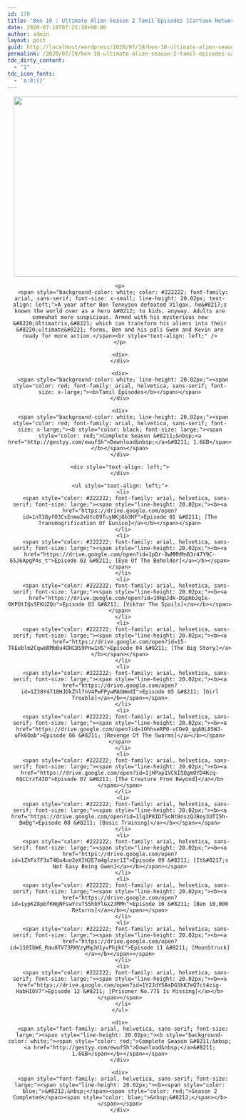 ```yaml
---
id: 178
title: 'Ben 10 : Ultimate Alien Season 2 Tamil Episodes [Cartoon Network Tamil]'
date: 2020-07-19T07:25:38+00:00
author: admin
layout: post
guid: http://localhost/wordpress/2020/07/19/ben-10-ultimate-alien-season-2-tamil-episodes-cartoon-network-tamil/
permalink: /2020/07/19/ben-10-ultimate-alien-season-2-tamil-episodes-cartoon-network-tamil/
tdc_dirty_content:
  - "1"
tdc_icon_fonts:
  - 'a:0:{}'
---
```

<div dir="ltr" style="text-align: left;" trbidi="on">
  <div class="separator" style="clear: both; text-align: center;">
    <div class="separator" style="clear: both;">
      <a href="https://1.bp.blogspot.com/-pTYrNGwSGNY/XN7A_GoA5JI/AAAAAAAAAhc/FiXY3KsDETI8eD4C98IXxiGk6YSU6Bk-gCEwYBhgL/s1600/b462cc1d238cf66abfa36e858aede828.jpg" style="margin-left: 1em; margin-right: 1em;"><img loading="lazy" border="0" data-original-height="1011" data-original-width="1600" height="404" src="https://1.bp.blogspot.com/-pTYrNGwSGNY/XN7A_GoA5JI/AAAAAAAAAhc/FiXY3KsDETI8eD4C98IXxiGk6YSU6Bk-gCEwYBhgL/s640/b462cc1d238cf66abfa36e858aede828.jpg" width="640" /></a>
    </div>
    
    <p>
      <span style="background-color: white; color: #222222; font-family: arial, sans-serif; font-size: x-small; line-height: 20.02px; text-align: left;">A year after Ben Tennyson defeated Vilgax, he&#8217;s known the world over as a hero &#8212; to kids, anyway. Adults are somewhat more suspicious. Armed with his mysterious new &#8220;Ultimatrix,&#8221; which can transform his aliens into their &#8220;ultimate&#8221; forms, Ben and his pals Gwen and Kevin are ready for more action.</span><br style="text-align: left;" />
    </p>
    
    <div>
    </div>
    
    <div>
      <span style="background-color: white; line-height: 20.02px;"><span style="color: red; font-family: arial, helvetica, sans-serif; font-size: x-large;"><b>Tamil Episodes</b></span></span>
    </div>
    
    <div>
      <span style="background-color: white; line-height: 20.02px;"><span style="color: red; font-family: arial, helvetica, sans-serif; font-size: x-large;"><b style="color: black; font-size: large;"><span style="color: red;">Complete Season &#8211;&nbsp;<a href="http://gestyy.com/ewufSh">Download&nbsp;</a>&#8211; 1.6GB</span></b></span></span>
    </div>
    
    <div style="text-align: left;">
    </div>
    
    <ul style="text-align: left;">
      <li>
        <span style="color: #222222; font-family: arial, helvetica, sans-serif; font-size: large;"><span style="line-height: 20.02px;"><b><a href="https://drive.google.com/open?id=1nT38yfO3CsEnmo2vUtcQ9TuyNKj8b3HF">Episode 01 &#8211; [The Transmogrification Of Eunice]</a></b></span></span>
      </li>
      <li>
        <span style="color: #222222; font-family: arial, helvetica, sans-serif; font-size: large;"><span style="line-height: 20.02px;"><b><a href="https://drive.google.com/open?id=1pDr-8wMMhMnB3r47Y9C-65J6ApgP4s_t">Episode 02 &#8211; [Eye Of The Beholder]</a></b></span></span>
      </li>
      <li>
        <span style="color: #222222; font-family: arial, helvetica, sans-serif; font-size: large;"><span style="line-height: 20.02px;"><b><a href="https://drive.google.com/open?id=19NpJdk-DSpHbJqIe-6KPOtIQsSFKUZQn">Episode 03 &#8211; [Viktor The Spoils]</a></b></span></span>
      </li>
      <li>
        <span style="color: #222222; font-family: arial, helvetica, sans-serif; font-size: large;"><span style="line-height: 20.02px;"><b><a href="https://drive.google.com/open?id=15-TkEeblm2CqweRMbBu4OHCBS9Pnw1HS">Episode 04 &#8211; [The Big Story]</a></b></span></span>
      </li>
      <li>
        <span style="color: #222222; font-family: arial, helvetica, sans-serif; font-size: large;"><span style="line-height: 20.02px;"><b><a href="https://drive.google.com/open?id=1Z38Y4718HJDkZhl7nV4PwFPywMAGWmdI">Episode 05 &#8211; [Girl Trouble]</a></b></span></span>
      </li>
      <li>
        <span style="color: #222222; font-family: arial, helvetica, sans-serif; font-size: large;"><span style="line-height: 20.02px;"><b><a href="https://drive.google.com/open?id=1OhhseRP0-vCOe9_qqA0L85WJ-uFk6Oab">Episode 06 &#8211; [Revenge Of The Swarms]</a></b></span></span>
      </li>
      <li>
        <span style="color: #222222; font-family: arial, helvetica, sans-serif; font-size: large;"><span style="line-height: 20.02px;"><b><a href="https://drive.google.com/open?id=1jHPap1VCkISQgmOYD4Kcq-6QCCrzT4ID">Episode 07 &#8211; [The Creature From Beyond]</a></b></span></span>
      </li>
      <li>
        <span style="color: #222222; font-family: arial, helvetica, sans-serif; font-size: large;"><span style="line-height: 20.02px;"><b><a href="https://drive.google.com/open?id=1lq3P8IDfScNt8nszQJBey3UTI5h-BmBg">Episode 08 &#8211; [Basic Training]</a></b></span></span>
      </li>
      <li>
        <span style="color: #222222; font-family: arial, helvetica, sans-serif; font-size: large;"><span style="line-height: 20.02px;"><b><a href="https://drive.google.com/open?id=1ZhFx7F3xT4Qu4uo2eXIH2E7m4glzxr1I">Episode 09 &#8211; [It&#8217;s Not Easy Being Gwen]</a></b></span></span>
      </li>
      <li>
        <span style="color: #222222; font-family: arial, helvetica, sans-serif; font-size: large;"><span style="line-height: 20.02px;"><b><a href="https://drive.google.com/open?id=1ypKZ8pbfKWgNFswYcvTS5hbYlGx2JMMn">Episode 10 &#8211; [Ben 10,000 Returns]</a></b></span></span>
      </li>
      <li>
        <span style="color: #222222; font-family: arial, helvetica, sans-serif; font-size: large;"><span style="line-height: 20.02px;"><b><a href="https://drive.google.com/open?id=110IbW6_Rau0TV73PHVzyMqJd1yvPhjkC">Episode 11 &#8211; [MoonStruck]</a></b></span></span>
      </li>
      <li>
        <span style="color: #222222; font-family: arial, helvetica, sans-serif; font-size: large;"><span style="line-height: 20.02px;"><b><a href="https://drive.google.com/open?id=1Y2JdY5AxDGShK7eQ7ct4zig-HabHIOV7">Episode 12 &#8211; [Prisoner No.775 Is Missing]</a></b></span></span>
      </li>
    </ul>
    
    <div>
      <span style="font-family: arial, helvetica, sans-serif; font-size: large;"><span style="line-height: 20.02px;"><b style="background-color: white;"><span style="color: red;">Complete Season &#8211;&nbsp;<a href="http://gestyy.com/ewufSh">Download&nbsp;</a>&#8211; 1.6GB</span></b></span></span>
    </div>
    
    <div>
      <span style="font-family: arial, helvetica, sans-serif; font-size: large;"><span style="line-height: 20.02px;"><b><span style="color: blue;">&#8212;&nbsp;</span><span style="color: red;">Season 2 Completed</span><span style="color: blue;">&nbsp;&#8212;</span></b></span></span>
    </div>
  </div>
</div>